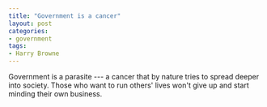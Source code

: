 ```yaml
---
title: "Government is a cancer"
layout: post
categories:
- government
tags:
- Harry Browne
---
```


Government is a parasite --- a cancer that by nature tries to spread deeper into society. Those who want to run others' lives won't give up and start minding their own business.